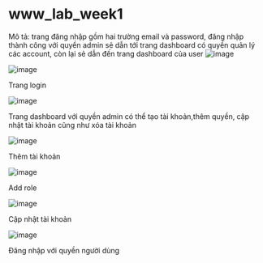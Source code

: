 # www_lab_week1

Mô tả: trang đăng nhập gồm hai trường email và password, đăng nhập thành công với quyền admin sẻ dẫn tới trang dashboard có quyền quản lý các account, còn lại sẻ dẫn đến trang dashboard của user 
![image](https://github.com/NguyenQuocKhoi/www_lab_week1/assets/98084575/93330a65-e856-4f49-83f5-720990c98003)

![image](https://github.com/NguyenQuocKhoi/www_lab_week1/assets/98084575/03a25d84-6691-4896-aa0a-4ed5fd89dcbf)

Trang login

![image](https://github.com/NguyenQuocKhoi/www_lab_week1/assets/98084575/191f29f8-cada-486c-81bd-5ec2fc992091)

Trang dashboard với quyền admin có thể tạo tài khoản,thêm quyền, cập nhật tài khoản cũng như xóa tài khoản

![image](https://github.com/NguyenQuocKhoi/www_lab_week1/assets/98084575/c353dbaf-ed6a-4d52-bfe0-da6bd6305b0d)

Thêm tài khoản

![image](https://github.com/NguyenQuocKhoi/www_lab_week1/assets/98084575/79309f02-b8d1-435b-8dc4-95d60d7a5aca)

Add role

![image](https://github.com/NguyenQuocKhoi/www_lab_week1/assets/98084575/ab696c03-f2ba-40c9-b6f5-1a9ee5d04646)

Cập nhật tài khoản

![image](https://github.com/NguyenQuocKhoi/www_lab_week1/assets/98084575/1e8d6170-df11-43d8-99c6-681ad8232da7)

Đăng nhập với quyền người dùng

